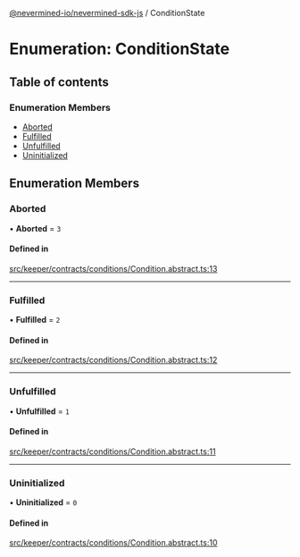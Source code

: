 [@nevermined-io/nevermined-sdk-js](../code-reference.md) / ConditionState

# Enumeration: ConditionState

## Table of contents

### Enumeration Members

- [Aborted](ConditionState.md#aborted)
- [Fulfilled](ConditionState.md#fulfilled)
- [Unfulfilled](ConditionState.md#unfulfilled)
- [Uninitialized](ConditionState.md#uninitialized)

## Enumeration Members

### Aborted

• **Aborted** = ``3``

#### Defined in

[src/keeper/contracts/conditions/Condition.abstract.ts:13](https://github.com/nevermined-io/sdk-js/blob/9b831f0/src/keeper/contracts/conditions/Condition.abstract.ts#L13)

___

### Fulfilled

• **Fulfilled** = ``2``

#### Defined in

[src/keeper/contracts/conditions/Condition.abstract.ts:12](https://github.com/nevermined-io/sdk-js/blob/9b831f0/src/keeper/contracts/conditions/Condition.abstract.ts#L12)

___

### Unfulfilled

• **Unfulfilled** = ``1``

#### Defined in

[src/keeper/contracts/conditions/Condition.abstract.ts:11](https://github.com/nevermined-io/sdk-js/blob/9b831f0/src/keeper/contracts/conditions/Condition.abstract.ts#L11)

___

### Uninitialized

• **Uninitialized** = ``0``

#### Defined in

[src/keeper/contracts/conditions/Condition.abstract.ts:10](https://github.com/nevermined-io/sdk-js/blob/9b831f0/src/keeper/contracts/conditions/Condition.abstract.ts#L10)
